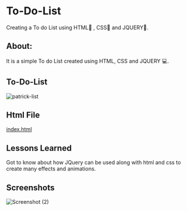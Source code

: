 
# To-Do-List

Creating a To do List using HTML📂 , CSS📄 and JQUERY📃.


## About:

It is a simple To do List created using HTML, CSS and JQUERY 💻.


## To-Do-List

![patrick-list](https://user-images.githubusercontent.com/108175344/192336603-f79e1e4d-99cf-4783-8f2a-81f78a2645c1.gif)


## Html File

[index.html](http://127.0.0.1:5500/index.html)


## Lessons Learned

Got to know about how JQuery can be used along with html and css to create many effects and animations.


## Screenshots

![Screenshot (2)](https://user-images.githubusercontent.com/108175344/192339070-0fc27418-c314-4023-83a0-68a1e547b8ac.png)

